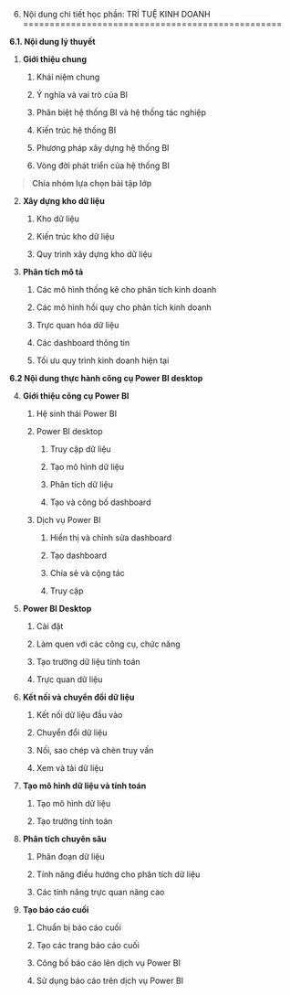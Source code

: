 6. Nội dung chi tiết học phần: TRÍ TUỆ KINH DOANH
=================================================

**6.1. Nội dung lý thuyết**

1.  **Giới thiệu chung**

    1.  Khái niệm chung

    2.  Ý nghĩa và vai trò của BI

    3.  Phân biệt hệ thống BI và hệ thống tác nghiệp

    4.  Kiến trúc hệ thống BI

    5.  Phương pháp xây dựng hệ thống BI

    6.  Vòng đời phát triển của hệ thống BI

> **Chia nhóm lựa chọn bài tập lớp**

2.  **Xây dựng kho dữ liệu**

    1.  Kho dữ liệu

    2.  Kiến trúc kho dữ liệu

    3.  Quy trình xây dựng kho dữ liệu

3.  **Phân tích mô tả**

    1.  Các mô hình thống kê cho phân tích kinh doanh

    2.  Các mô hình hồi quy cho phân tích kinh doanh

    3.  Trực quan hóa dữ liệu

    4.  Các dashboard thông tin

    5.  Tối ưu quy trình kinh doanh hiện tại

**6.2 Nội dung thực hành công cụ Power BI desktop**

4.  **Giới thiệu công cụ Power BI**

    1.  Hệ sinh thái Power BI

    2.  Power BI desktop

        1.  Truy cập dữ liệu

        2.  Tạo mô hình dữ liệu

        3.  Phân tích dữ liệu

        4.  Tạo và công bố dashboard

    3.  Dịch vụ Power BI

        1.  Hiển thị và chỉnh sửa dashboard

        2.  Tạo dashboard

        3.  Chia sẻ và cộng tác

        4.  Truy cập

5.  **Power BI Desktop**

    1.  Cài đặt

    2.  Làm quen với các công cụ, chức năng

    3.  Tạo trường dữ liệu tính toán

    4.  Trực quan dữ liệu

6.  **Kết nối và chuyển đổi dữ liệu**

    1.  Kết nối dữ liệu đầu vào

    2.  Chuyển đổi dữ liệu

    3.  Nối, sao chép và chèn truy vấn

    4.  Xem và tải dữ liệu

7.  **Tạo mô hình dữ liệu và tính toán**

    1.  Tạo mô hình dữ liệu

    2.  Tạo trường tính toán

8.  **Phân tích chuyên sâu**

    1.  Phân đoạn dữ liệu

    2.  Tính năng điều hướng cho phân tích dữ liệu

    3.  Các tính năng trực quan nâng cao

9.  **Tạo báo cáo cuối**

    1.  Chuẩn bị báo cáo cuối

    2.  Tạo các trang báo cáo cuối

    3.  Công bố báo cáo lên dịch vụ Power BI

    4.  Sử dụng báo cáo trên dịch vụ Power BI

